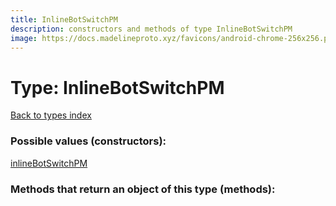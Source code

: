 ```yaml
---
title: InlineBotSwitchPM
description: constructors and methods of type InlineBotSwitchPM
image: https://docs.madelineproto.xyz/favicons/android-chrome-256x256.png
---
```

# Type: InlineBotSwitchPM  
[Back to types index](index.md)



### Possible values (constructors):

[inlineBotSwitchPM](../constructors/inlineBotSwitchPM.md)  



### Methods that return an object of this type (methods):



